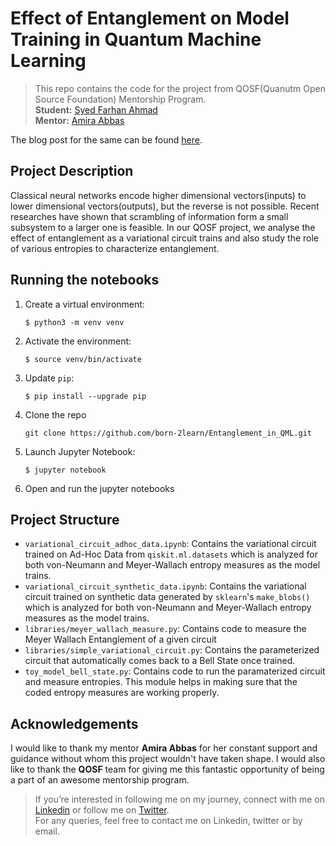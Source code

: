 # Effect of Entanglement on Model Training in Quantum Machine Learning  

>This repo contains the code for the project from QOSF(Quanutm Open Source Foundation) Mentorship Program.  
> **Student:** [Syed Farhan Ahmad](https://www.linkedin.com/in/syedfarhanahmad/)  
> **Mentor:** [Amira Abbas](https://www.linkedin.com/in/amira-abbas/) 

The blog post for the same can be found [here](https://born-2learn.github.io/posts/2020/11/effect-of-entanglement-on-model-training/).

## Project Description

Classical neural networks encode higher dimensional vectors(inputs) to lower dimensional vectors(outputs), but the reverse is not possible. Recent researches have shown that scrambling of information form a small subsystem to a larger one is feasible. In our QOSF project, we analyse the effect of entanglement as a variational circuit trains and also study the role of various entropies to characterize entanglement.

## Running the notebooks

1. Create a virtual environment:

	```
	$ python3 -m venv venv
	```

2. Activate the environment:

	```
	$ source venv/bin/activate
	```

3. Update `pip`:

	```
	$ pip install --upgrade pip
	```
4. Clone the repo

    ```
    git clone https://github.com/born-2learn/Entanglement_in_QML.git
    ```
5. Launch Jupyter Notebook:

	```
	$ jupyter notebook
	```

6. Open and run the jupyter notebooks

## Project Structure

- `variational_circuit_adhoc_data.ipynb`: Contains the variational circuit trained on Ad-Hoc Data from `qiskit.ml.datasets` which is analyzed for both von-Neumann and Meyer-Wallach entropy measures as the model trains.
- `variational_circuit_synthetic_data.ipynb`: Contains the variational circuit trained on synthetic data generated by `sklearn`'s `make_blobs()` which is analyzed for both von-Neumann and Meyer-Wallach entropy measures as the model trains.
- `libraries/meyer_wallach_measure.py`: Contains code to measure the Meyer Wallach Entanglement of a given circuit
- `libraries/simple_variational_circuit.py`: Contains the parameterized circuit that automatically comes back to a Bell State once trained.
- `toy_model_bell_state.py`: Contains code to run the paramaterized circuit and measure entropies. This module helps in making sure that the coded entropy measures are working properly.

## Acknowledgements

I would like to thank my mentor **Amira Abbas** for her constant support and guidance without whom this project wouldn't have taken shape. I would also like to thank the **QOSF** team for giving me this fantastic opportunity of being a part of an awesome mentorship program.  

> If you’re interested in following me on my journey, connect with me on [Linkedin](https://www.linkedin.com/in/syedfarhanahmad/) or follow me on [Twitter](https://twitter.com/syedfarhanrvce).   
> For any queries, feel free to contact me on Linkedin, twitter or by email.

